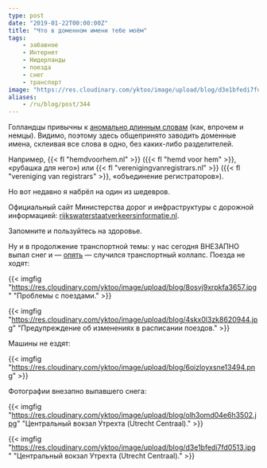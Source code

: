 ```yaml
---
type: post
date: "2019-01-22T00:00:00Z"
title: "Что в доменном имени тебе моём"
tags:
    - забавное
    - Интернет
    - Нидерланды
    - поезда
    - снег
    - транспорт
image: "https://res.cloudinary.com/yktoo/image/upload/blog/d3e1bfedi7fd0513.jpg"
aliases:
    - /ru/blog/post/344
---
```


Голландцы привычны к [аномально длинным словам](0051) (как, впрочем и немцы). Видимо, поэтому здесь общепринято заводить доменные имена, склеивая все слова в одно, без каких-либо разделителей.

Например, {{< fl "hemdvoorhem.nl" >}} ({{< fl "hemd voor hem" >}}, «рубашка для него») или {{< fl "verenigingvanregistrars.nl" >}} ({{< fl "vereniging van registrars" >}}, «объединение регистраторов»).

Но вот недавно я набрёл на один из шедевров.

<!--more-->

Официальный сайт Министерства дорог и инфраструктуры с дорожной информацией: [rijkswaterstaatverkeersinformatie.nl](https://rijkswaterstaatverkeersinformatie.nl/).

Запомните и пользуйтесь на здоровье.

Ну и в продолжение транспортной темы: у нас сегодня ВНЕЗАПНО выпал снег и — [опять](0140) — случился транспортный коллапс. Поезда не ходят:

{{< imgfig "https://res.cloudinary.com/yktoo/image/upload/blog/8osvj9xrpkfa3657.jpg" "Проблемы с поездами." >}}

{{< imgfig "https://res.cloudinary.com/yktoo/image/upload/blog/4skx0l3zk8620944.jpg" "Предупреждение об изменениях в расписании поездов." >}}

Машины не ездят:

{{< imgfig "https://res.cloudinary.com/yktoo/image/upload/blog/6oizloyxsne13494.png" >}}

Фотографии внезапно выпавшего снега:

{{< imgfig "https://res.cloudinary.com/yktoo/image/upload/blog/olh3omd04e6h3502.jpg" "Центральный вокзал Утрехта (Utrecht Centraal)." >}}

{{< imgfig "https://res.cloudinary.com/yktoo/image/upload/blog/d3e1bfedi7fd0513.jpg" "Центральный вокзал Утрехта (Utrecht Centraal)." >}}
